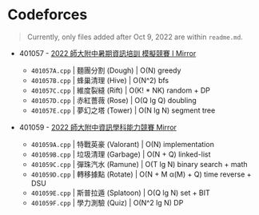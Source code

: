 # Codeforces

>   Currently, only files added after Oct 9, 2022 are within `readme.md`.

-   401057 - [2022 師大附中暑期資訊培訓 模擬競賽 I Mirror](https://codeforces.com/contestInvitation/91d00f21a72f7e42e37f999651ae0ee18c1924b0)
    -   `401057A.cpp` | 麵團分割 (Dough) | O(N) greedy
    -   `401057B.cpp` | 蜂巢清理 (Hive) | O(N^2) bfs
    -   `401057C.cpp` | 維度裂縫 (Rift) | O(K! \* NK) random + DP
    -   `401057D.cpp` | 赤紅薔薇 (Rose) | O(Q lg Q) doubling
    -   `401057E.cpp` | 夢幻之塔 (Tower) | O(N lg N) segment tree
    
-   401059 - [2022 師大附中資訊學科能力競賽 Mirror](https://codeforces.com/contestInvitation/2cae2b9b61009387db71817e4cb8d75a09acb2c9)
    -   `401059A.cpp` | 特戰英豪 (Valorant) | O(N) implementation
    -   `401059B.cpp` | 垃圾清理 (Garbage) | O(N + Q) linked-list
    -   `401059C.cpp` | 彈珠汽水 (Ramune) | O(T lg N) binary search + math
    -   `401059D.cpp` | 轉移據點 (Rotate) | O(N + M α(M) + Q) time reverse + DSU
    -   `401059E.cpp` | 斯普拉遁 (Splatoon) | O(Q lg N) set + BIT
    -   `401059F.cpp` | 學力測驗 (Quiz) | O(N^2 lg N) DP